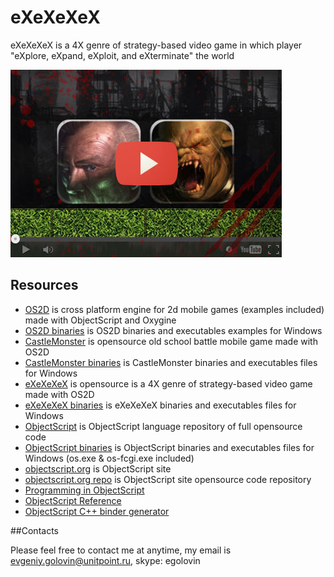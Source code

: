 eXeXeXeX
========

eXeXeXeX is a 4X genre of strategy-based video game in which player "eXplore, eXpand, eXploit, and eXterminate" the world

[![Opensource eXeXeXeX example made with OS2D](https://raw.githubusercontent.com/unitpoint/eXeXeXeX-bin-win/master/eXeXeXeX-youtube.jpg)](http://www.youtube.com/watch?v=0QbhYCXpaVU)

## Resources

* [OS2D](https://github.com/unitpoint/os2d) is cross platform engine for 2d mobile games (examples included) made with ObjectScript and Oxygine
* [OS2D binaries](https://github.com/unitpoint/os2d-bin-win) is OS2D binaries and executables examples for Windows
* [CastleMonster](https://github.com/unitpoint/CastleMonster) is opensource old school battle mobile game made with OS2D
* [CastleMonster binaries](https://github.com/unitpoint/CastleMonster-bin-win) is CastleMonster binaries and executables files for Windows
* [eXeXeXeX](https://github.com/unitpoint/eXeXeXeX) is opensource is a 4X genre of strategy-based video game made with OS2D
* [eXeXeXeX binaries](https://github.com/unitpoint/eXeXeXeX-bin-win) is eXeXeXeX binaries and executables files for Windows
* [ObjectScript](https://github.com/unitpoint/objectscript) is ObjectScript language repository of full opensource code
* [ObjectScript binaries](https://github.com/unitpoint/objectscript-bin-win) is ObjectScript binaries and executables files for Windows (os.exe & os-fcgi.exe included)
* [objectscript.org](http://objectscript.org) is ObjectScript site
* [objectscript.org repo](https://github.com/unitpoint/objectscript.org) is ObjectScript site opensource code repository
* [Programming in ObjectScript](https://github.com/unitpoint/objectscript/wiki/Programming-in-ObjectScript)
* [ObjectScript Reference](https://github.com/unitpoint/objectscript/wiki/ObjectScript-Reference)
* [ObjectScript C++ binder generator](https://github.com/unitpoint/objectscript/blob/master/src/os-binder-generator.os)


##Contacts

Please feel free to contact me at anytime, my email is evgeniy.golovin@unitpoint.ru, skype: egolovin